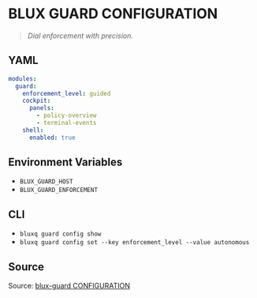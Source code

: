 # BLUX GUARD CONFIGURATION

> *Dial enforcement with precision.*

## YAML
```yaml
modules:
  guard:
    enforcement_level: guided
    cockpit:
      panels:
        - policy-overview
        - terminal-events
    shell:
      enabled: true
```

## Environment Variables
- `BLUX_GUARD_HOST`
- `BLUX_GUARD_ENFORCEMENT`

## CLI
- `bluxq guard config show`
- `bluxq guard config set --key enforcement_level --value autonomous`

## Source
Source: [blux-guard CONFIGURATION](https://github.com/Outer-Void/blux-guard)
